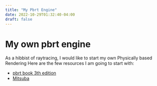 ```yaml
---
title: "My Pbrt Engine"
date: 2022-10-29T01:32:40-04:00
draft: false
---
```


# My own pbrt engine

As a hibbist of raytracing, I would like to start my own Physically based Rendering
Here are the few resources I am going to start with:
* [pbrt book 3th edition](https://pbr-book.org/)  
* [Mitsuba](http://www.mitsuba-renderer.org/)